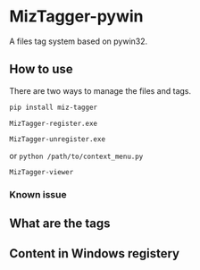 # MizTagger-pywin

A files tag system based on pywin32.

## How to use

There are two ways to manage the files and tags.

```bash
pip install miz-tagger
```

`MizTagger-register.exe`

`MizTagger-unregister.exe`

or `python /path/to/context_menu.py`

`MizTagger-viewer`

### Known issue

## What are the tags

## Content in Windows registery